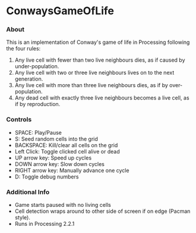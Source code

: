 # ConwaysGameOfLife

### About
This is an implementation of Conway's game of life in Processing following the four rules:

1. Any live cell with fewer than two live neighbours dies, as if caused by under-population.
2. Any live cell with two or three live neighbours lives on to the next generation.
3. Any live cell with more than three live neighbours dies, as if by over-population.
4. Any dead cell with exactly three live neighbours becomes a live cell, as if by reproduction.


### Controls
- SPACE: Play/Pause
- S: Seed random cells into the grid
- BACKSPACE: Kill/clear all cells on the grid
- Left Click: Toggle clicked cell alive or dead
- UP arrow key: Speed up cycles
- DOWN arrow key: Slow down cycles
- RIGHT arrow key: Manually advance one cycle
- D: Toggle debug numbers

### Additional Info
- Game starts paused with no living cells
- Cell detection wraps around to other side of screen if on edge (Pacman style).
- Runs in Processing 2.2.1
